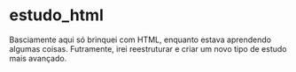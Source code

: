 # estudo_html

Basciamente aqui só brinquei com HTML, enquanto estava aprendendo algumas coisas. Futramente, irei reestruturar e criar um novo tipo de estudo mais avançado.
